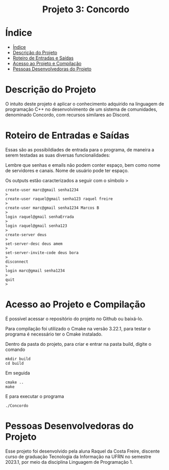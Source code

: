 <h1 align="center"> Projeto 3: Concordo </h1>

# Índice 

* [Índice](#índice)
* [Descrição do Projeto](#descrição-do-projeto)
* [Roteiro de Entradas e Saídas](#roteiro-de-entradas-e-saídas)
* [Acesso ao Projeto e Compilação](#acesso-ao-projeto-e-compilação)
* [Pessoas Desenvolvedoras do Projeto](#pessoas-desenvolvedoras-do-projeto)

# Descrição do Projeto

O intuito deste projeto é aplicar o conhecimento adquirido na linguagem de programação C++ no desenvolvimento de um sistema de comunidades, denominado Concordo, com recursos similares ao Discord.

# Roteiro de Entradas e Saídas

Essas são as possibildiades de entrada para o programa, de maneira a serem testadas as suas diversas funcionalidades:

Lembre que senhas e emails não podem conter espaço, bem como nome de servidores e canais. Nome de usuário pode ter espaço.

Os outputs estão caracterizados a seguir com o símbolo >
```
create-user marc@gmail senha1234 
>
create-user raquel@gmail senha123 raquel freire
>
create-user marc@gmail senha1234 Marcos B
>
login raquel@gmail senhaErrada
>
login raquel@gmail senha123
>
create-server deus
>
set-server-desc deus amem
>
set-server-invite-code deus bora
>
disconnect
>
login marc@gmail senha1234
>
quit
>
```

# Acesso ao Projeto e Compilação

É possível acessar o repositório do projeto no Github ou baixá-lo.

Para compilação foi utilizado o Cmake na versão 3.22.1, para testar o programa é necessário ter o Cmake instalado.

Dentro da pasta do projeto, para criar e entrar na pasta build, digite o comando 
```
mkdir build
cd build
```
Em seguida
```
cmake ..
make
```
E para executar o programa
```
./Concordo
```


# Pessoas Desenvolvedoras do Projeto

Esse projeto foi desenvolvido pela aluna Raquel da Costa Freire, discente curso de graduação Tecnologia da Informação na UFRN no semestre 2023.1, por meio da disciplina Linguagem de Programação 1.